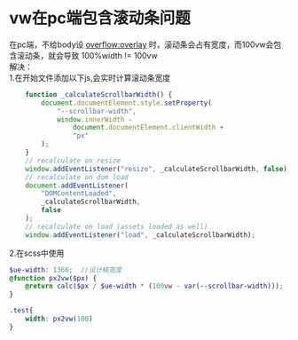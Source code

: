 # vw在pc端包含滚动条问题

在pc端，不给body设 <a href="https://developer.mozilla.org/zh-CN/docs/Web/CSS/overflow#%E5%80%BC" target="_blank">overflow:overlay</a> 时，滚动条会占有宽度，而100vw会包含滚动条，就会导致 100%width != 100vw  
解决：  
1.在开始文件添加以下js,会实时计算滚动条宽度
```js
    function _calculateScrollbarWidth() {
        document.documentElement.style.setProperty(
            "--scrollbar-width",
            window.innerWidth -
                document.documentElement.clientWidth +
                "px"
        );
    }
    // recalculate on resize
    window.addEventListener("resize", _calculateScrollbarWidth, false);
    // recalculate on dom load
    document.addEventListener(
        "DOMContentLoaded",
        _calculateScrollbarWidth,
        false
    );
    // recalculate on load (assets loaded as well)
    window.addEventListener("load", _calculateScrollbarWidth);
```
2.在scss中使用   
```scss
$ue-width: 1366;  //设计稿宽度
@function px2vw($px) {
    @return calc($px / $ue-width * (100vw - var(--scrollbar-width)));
}

.test{
    width: px2vw(100)
}
```